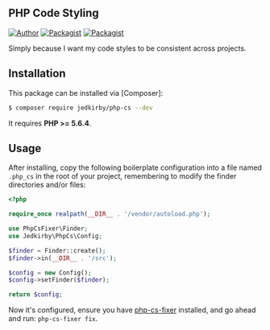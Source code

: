 PHP Code Styling
-------
[![Author](https://img.shields.io/badge/author-@jedkirby-blue.svg?style=flat-square)](https://twitter.com/jedkirby)
[![Packagist](https://img.shields.io/packagist/v/jedkirby/php-cs.svg?style=flat-square)](https://packagist.org/packages/jedkirby/php-cs)
[![Packagist](https://img.shields.io/packagist/l/jedkirby/php-cs.svg?style=flat-square)](https://github.com/jedkirby/php-cs/blob/master/LICENSE)

Simply because I want my code styles to be consistent across projects.

Installation
-------

This package can be installed via [Composer]:

``` bash
$ composer require jedkirby/php-cs --dev
```

It requires **PHP >= 5.6.4**.

Usage
-------

After installing, copy the following boilerplate configuration into a file named `.php_cs` in the root of your project, remembering to modify the finder directories and/or files:

``` php
<?php

require_once realpath(__DIR__ . '/vendor/autoload.php');

use PhpCsFixer\Finder;
use Jedkirby\PhpCs\Config;

$finder = Finder::create();
$finder->in(__DIR__ . '/src');

$config = new Config();
$config->setFinder($finder);

return $config;

```

Now it's configured, ensure you have [php-cs-fixer](https://github.com/friendsofphp/php-cs-fixer#installation) installed, and go ahead and run: `php-cs-fixer fix`.
